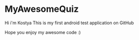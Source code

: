# MyAwesomeQuiz

Hi i'm Kostya
This is my first android test application on GitHub

Hope you enjoy my awesome code :)
